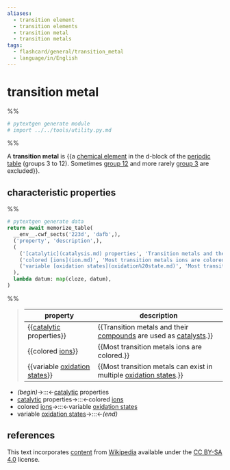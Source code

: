 ```yaml
---
aliases:
  - transition element
  - transition elements
  - transition metal
  - transition metals
tags:
  - flashcard/general/transition_metal
  - language/in/English
---
```


# transition metal

%%

```Python
# pytextgen generate module
# import ../../tools/utility.py.md
```

%%

A __transition metal__ is {{a [chemical element](chemical%20element.md) in the d-block of the [periodic table](periodic%20table.md) (groups 3 to 12). Sometimes [group 12](group%2012%20element.md) and more rarely [group 3](group%203%20element.md) are excluded}}. <!--SR:!2025-04-05,381,230-->

## characteristic properties

%%

```Python
# pytextgen generate data
return await memorize_table(
  __env__.cwf_sects('223d', 'dafb',),
  ('property', 'description',),
  (
    ('[catalytic](catalysis.md) properties', 'Transition metals and their [compounds](chemical%20compound.md) are used as [catalysts](catalysis.md).',),
    ('colored [ions](ion.md)', 'Most transition metals ions are colored.',),
    ('variable [oxidation states](oxidation%20state.md)', 'Most transition metals can exist in multiple [oxidation states](oxidation%20state.md).',),
  ),
  lambda datum: map(cloze, datum),
)
```

%%

<!--pytextgen generate section="223d"--><!-- The following content is generated at 2023-04-09T14:14:06.744759+08:00. Any edits will be overridden! -->

> | property | description |
> |-|-|
> | {{[catalytic](catalysis.md) properties}} | {{Transition metals and their [compounds](chemical%20compound.md) are used as [catalysts](catalysis.md).}} |
> | {{colored [ions](ion.md)}} | {{Most transition metals ions are colored.}} |
> | {{variable [oxidation states](oxidation%20state.md)}} | {{Most transition metals can exist in multiple [oxidation states](oxidation%20state.md).}} | <!--SR:!2027-09-21,1264,350!2024-08-01,342,290!2027-03-20,1118,350!2025-08-30,652,310!2027-10-08,1278,350!2025-03-31,542,310-->

<!--/pytextgen-->

<!--pytextgen generate section="dafb"--><!-- The following content is generated at 2024-01-04T20:17:52.737603+08:00. Any edits will be overridden! -->

- _(begin)_→:::←[catalytic](catalysis.md) properties <!--SR:!2027-05-04,1155,350!2027-04-28,1150,350-->
- [catalytic](catalysis.md) properties→:::←colored [ions](ion.md) <!--SR:!2024-07-05,353,330!2026-05-08,804,330-->
- colored [ions](ion.md)→:::←variable [oxidation states](oxidation%20state.md) <!--SR:!2027-03-15,1114,350!2024-07-04,352,330-->
- variable [oxidation states](oxidation%20state.md)→:::←_(end)_ <!--SR:!2024-07-06,354,330!2027-10-03,1273,350-->

<!--/pytextgen-->

## references

This text incorporates [content](https://en.wikipedia.org/wiki/transition_metal) from [Wikipedia](Wikipedia.md) available under the [CC BY-SA 4.0](https://creativecommons.org/licenses/by-sa/4.0/) license.
